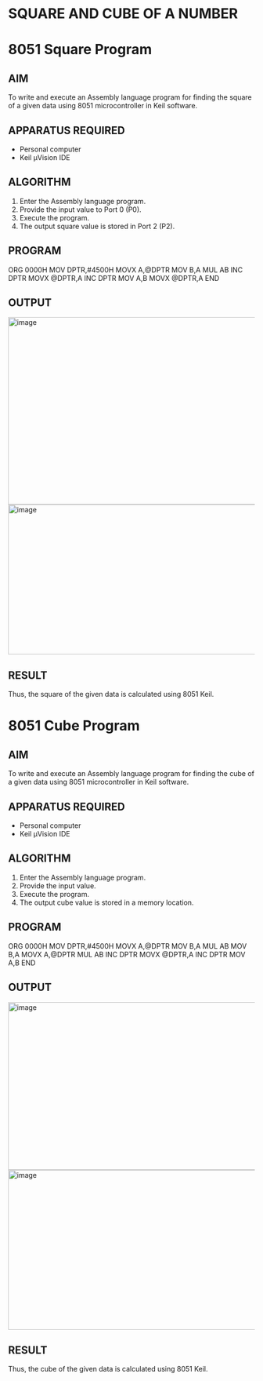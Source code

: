 # SQUARE AND CUBE OF A NUMBER
# 8051 Square  Program

## AIM
To write and execute an Assembly language program for finding the square of a given data using 8051 microcontroller in Keil software.

## APPARATUS REQUIRED
- Personal computer
- Keil μVision IDE

## ALGORITHM
1. Enter the Assembly language program.
2. Provide the input value to Port 0 (P0).
3. Execute the program.
4. The output square value is stored in Port 2 (P2).

## PROGRAM
ORG 0000H
MOV DPTR,#4500H
MOVX A,@DPTR 
MOV B,A
MUL AB
INC DPTR
MOVX @DPTR,A
INC DPTR
MOV A,B
MOVX @DPTR,A
END
## OUTPUT
<img width="611" height="382" alt="image" src="https://github.com/user-attachments/assets/11b780ac-0885-4d22-bb15-61101ed933a5" />
<img width="628" height="306" alt="image" src="https://github.com/user-attachments/assets/a49918d7-c289-48d3-84b6-04b519ded533" />

## RESULT
Thus, the square of the given data is calculated using 8051 Keil.

# 8051 Cube  Program

## AIM
To write and execute an Assembly language program for finding the cube of a given data using 8051 microcontroller in Keil software.

## APPARATUS REQUIRED
- Personal computer
- Keil μVision IDE

## ALGORITHM
1. Enter the Assembly language program.
2. Provide the input value.
3. Execute the program.
4. The output cube value is stored in a memory location.

## PROGRAM
ORG 0000H
MOV DPTR,#4500H
MOVX A,@DPTR 
MOV B,A
MUL AB
MOV B,A
MOVX A,@DPTR
MUL AB
INC DPTR
MOVX @DPTR,A
INC DPTR
MOV A,B
END
## OUTPUT
<img width="548" height="342" alt="image" src="https://github.com/user-attachments/assets/f573e387-04cf-4ac2-b450-a9eca70fd7d8" />
<img width="543" height="326" alt="image" src="https://github.com/user-attachments/assets/c3ae7fa6-eda4-417c-b2e5-db8b4aa46580" />

## RESULT
Thus, the cube of the given data is calculated using 8051 Keil.
